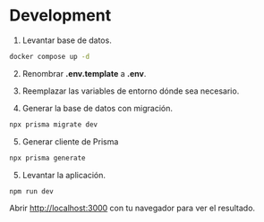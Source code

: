 # Development

1. Levantar base de datos.

```bash
docker compose up -d
```

2. Renombrar **.env.template** a **.env**.

3. Reemplazar las variables de entorno dónde sea necesario.

4. Generar la base de datos con migración.

```bash
npx prisma migrate dev
```

5. Generar cliente de Prisma

```bash
npx prisma generate
```

5. Levantar la aplicación.

```bash
npm run dev
```

Abrir [http://localhost:3000](http://localhost:3000) con tu navegador para ver el resultado.
